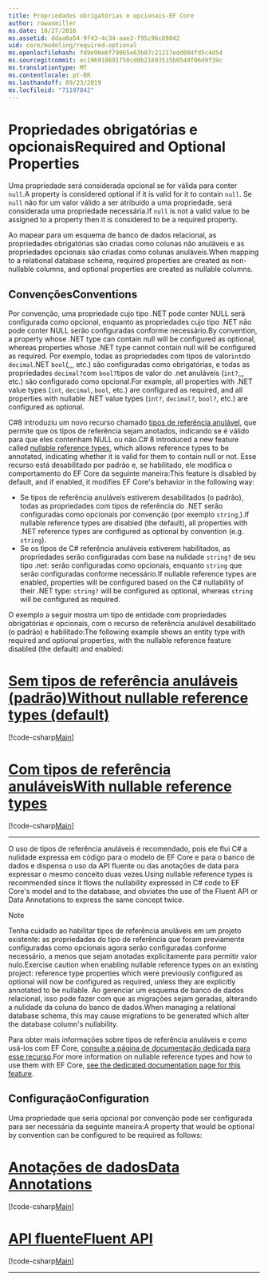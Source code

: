 ```yaml
---
title: Propriedades obrigatórias e opcionais-EF Core
author: rowanmiller
ms.date: 10/27/2016
ms.assetid: ddaa0a54-9f43-4c34-aae3-f95c96c69842
uid: core/modeling/required-optional
ms.openlocfilehash: fd9e96e6f79965e63b07c21217edd004fd5c4d54
ms.sourcegitcommit: ec196918691f50cd0b21693515b0549f06d9f39c
ms.translationtype: MT
ms.contentlocale: pt-BR
ms.lasthandoff: 09/23/2019
ms.locfileid: "71197842"
---
```

# <a name="required-and-optional-properties"></a><span data-ttu-id="995a3-102">Propriedades obrigatórias e opcionais</span><span class="sxs-lookup"><span data-stu-id="995a3-102">Required and Optional Properties</span></span>

<span data-ttu-id="995a3-103">Uma propriedade será considerada opcional se for válida para conter `null`.</span><span class="sxs-lookup"><span data-stu-id="995a3-103">A property is considered optional if it is valid for it to contain `null`.</span></span> <span data-ttu-id="995a3-104">Se `null` não for um valor válido a ser atribuído a uma propriedade, será considerada uma propriedade necessária.</span><span class="sxs-lookup"><span data-stu-id="995a3-104">If `null` is not a valid value to be assigned to a property then it is considered to be a required property.</span></span>

<span data-ttu-id="995a3-105">Ao mapear para um esquema de banco de dados relacional, as propriedades obrigatórias são criadas como colunas não anuláveis e as propriedades opcionais são criadas como colunas anuláveis.</span><span class="sxs-lookup"><span data-stu-id="995a3-105">When mapping to a relational database schema, required properties are created as non-nullable columns, and optional properties are created as nullable columns.</span></span>

## <a name="conventions"></a><span data-ttu-id="995a3-106">Convenções</span><span class="sxs-lookup"><span data-stu-id="995a3-106">Conventions</span></span>

<span data-ttu-id="995a3-107">Por convenção, uma propriedade cujo tipo .NET pode conter NULL será configurada como opcional, enquanto as propriedades cujo tipo .NET não pode conter NULL serão configuradas conforme necessário.</span><span class="sxs-lookup"><span data-stu-id="995a3-107">By convention, a property whose .NET type can contain null will be configured as optional, whereas properties whose .NET type cannot contain null will be configured as required.</span></span> <span data-ttu-id="995a3-108">Por exemplo, todas as propriedades com tipos de valor`int`do `decimal`.NET `bool`(,,, etc.) são configuradas como obrigatórias, e todas as propriedades `decimal?`com `bool?`tipos de valor do .net anuláveis (`int?`,,, etc.) são configurado como opcional.</span><span class="sxs-lookup"><span data-stu-id="995a3-108">For example, all properties with .NET value types (`int`, `decimal`, `bool`, etc.) are configured as required, and all properties with nullable .NET value types (`int?`, `decimal?`, `bool?`, etc.) are configured as optional.</span></span>

<span data-ttu-id="995a3-109">C#8 introduziu um novo recurso chamado [tipos de referência anulável](/dotnet/csharp/tutorials/nullable-reference-types), que permite que os tipos de referência sejam anotados, indicando se é válido para que eles contenham NULL ou não.</span><span class="sxs-lookup"><span data-stu-id="995a3-109">C# 8 introduced a new feature called [nullable reference types](/dotnet/csharp/tutorials/nullable-reference-types), which allows reference types to be annotated, indicating whether it is valid for them to contain null or not.</span></span> <span data-ttu-id="995a3-110">Esse recurso está desabilitado por padrão e, se habilitado, ele modifica o comportamento do EF Core da seguinte maneira:</span><span class="sxs-lookup"><span data-stu-id="995a3-110">This feature is disabled by default, and if enabled, it modifies EF Core's behavior in the following way:</span></span>

* <span data-ttu-id="995a3-111">Se tipos de referência anuláveis estiverem desabilitados (o padrão), todas as propriedades com tipos de referência do .NET serão configuradas como opcionais por convenção (por exemplo `string`,).</span><span class="sxs-lookup"><span data-stu-id="995a3-111">If nullable reference types are disabled (the default), all properties with .NET reference types are configured as optional by convention (e.g. `string`).</span></span>
* <span data-ttu-id="995a3-112">Se os tipos de C# referência anuláveis estiverem habilitados, as propriedades serão configuradas com base na nulidade `string?` de seu tipo .net: serão configuradas como opcionais, enquanto `string` que serão configuradas conforme necessário.</span><span class="sxs-lookup"><span data-stu-id="995a3-112">If nullable reference types are enabled, properties will be configured based on the C# nullability of their .NET type: `string?` will be configured as optional, whereas `string` will be configured as required.</span></span>

<span data-ttu-id="995a3-113">O exemplo a seguir mostra um tipo de entidade com propriedades obrigatórias e opcionais, com o recurso de referência anulável desabilitado (o padrão) e habilitado:</span><span class="sxs-lookup"><span data-stu-id="995a3-113">The following example shows an entity type with required and optional properties, with the nullable reference feature disabled (the default) and enabled:</span></span>

# <a name="without-nullable-reference-types-defaulttabwithout-nrt"></a>[<span data-ttu-id="995a3-114">Sem tipos de referência anuláveis (padrão)</span><span class="sxs-lookup"><span data-stu-id="995a3-114">Without nullable reference types (default)</span></span>](#tab/without-nrt)

[!code-csharp[Main](../../../samples/core/Miscellaneous/NullableReferenceTypes/CustomerWithoutNullableReferenceTypes.cs?name=Customer&highlight=4-8)]

# <a name="with-nullable-reference-typestabwith-nrt"></a>[<span data-ttu-id="995a3-115">Com tipos de referência anuláveis</span><span class="sxs-lookup"><span data-stu-id="995a3-115">With nullable reference types</span></span>](#tab/with-nrt)

[!code-csharp[Main](../../../samples/core/Miscellaneous/NullableReferenceTypes/Customer.cs?name=Customer&highlight=4-6)]

***

<span data-ttu-id="995a3-116">O uso de tipos de referência anuláveis é recomendado, pois ele flui C# a nulidade expressa em código para o modelo de EF Core e para o banco de dados e dispensa o uso da API fluente ou das anotações de data para expressar o mesmo conceito duas vezes.</span><span class="sxs-lookup"><span data-stu-id="995a3-116">Using nullable reference types is recommended since it flows the nullability expressed in C# code to EF Core's model and to the database, and obviates the use of the Fluent API or Data Annotations to express the same concept twice.</span></span>

> [!NOTE]
> <span data-ttu-id="995a3-117">Tenha cuidado ao habilitar tipos de referência anuláveis em um projeto existente: as propriedades do tipo de referência que foram previamente configuradas como opcionais agora serão configuradas conforme necessário, a menos que sejam anotadas explicitamente para permitir valor nulo.</span><span class="sxs-lookup"><span data-stu-id="995a3-117">Exercise caution when enabling nullable reference types on an existing project: reference type properties which were previously configured as optional will now be configured as required, unless they are explicitly annotated to be nullable.</span></span> <span data-ttu-id="995a3-118">Ao gerenciar um esquema de banco de dados relacional, isso pode fazer com que as migrações sejam geradas, alterando a nulidade da coluna do banco de dados.</span><span class="sxs-lookup"><span data-stu-id="995a3-118">When managing a relational database schema, this may cause migrations to be generated which alter the database column's nullability.</span></span>

<span data-ttu-id="995a3-119">Para obter mais informações sobre tipos de referência anuláveis e como usá-los com EF Core, [consulte a página de documentação dedicada para esse recurso](xref:core/miscellaneous/nullable-reference-types).</span><span class="sxs-lookup"><span data-stu-id="995a3-119">For more information on nullable reference types and how to use them with EF Core, [see the dedicated documentation page for this feature](xref:core/miscellaneous/nullable-reference-types).</span></span>

## <a name="configuration"></a><span data-ttu-id="995a3-120">Configuração</span><span class="sxs-lookup"><span data-stu-id="995a3-120">Configuration</span></span>

<span data-ttu-id="995a3-121">Uma propriedade que seria opcional por convenção pode ser configurada para ser necessária da seguinte maneira:</span><span class="sxs-lookup"><span data-stu-id="995a3-121">A property that would be optional by convention can be configured to be required as follows:</span></span>

# <a name="data-annotationstabdata-annotations"></a>[<span data-ttu-id="995a3-122">Anotações de dados</span><span class="sxs-lookup"><span data-stu-id="995a3-122">Data Annotations</span></span>](#tab/data-annotations)

[!code-csharp[Main](../../../samples/core/Modeling/DataAnnotations/Required.cs?highlight=14)]

# <a name="fluent-apitabfluent-api"></a>[<span data-ttu-id="995a3-123">API fluente</span><span class="sxs-lookup"><span data-stu-id="995a3-123">Fluent API</span></span>](#tab/fluent-api) 

[!code-csharp[Main](../../../samples/core/Modeling/FluentAPI/Required.cs?highlight=11-13)]

***